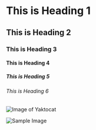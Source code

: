 # This is Heading 1
## This is Heading 2
### This is Heading 3
#### This is Heading 4
##### This is Heading 5
###### This is Heading 6

![Image of Yaktocat](https://octodex.github.com/images/yaktocat.png)

![Sample Image](https://cdn.pixabay.com/photo/2023/01/08/14/22/sample-7705346_640.jpg)
